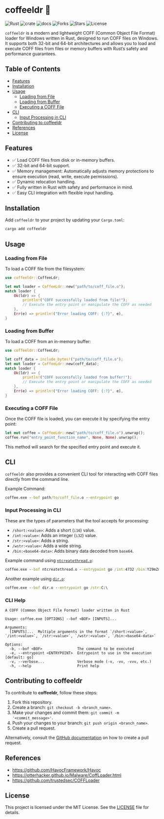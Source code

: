 # coffeeldr 🦀 

![Rust](https://img.shields.io/badge/made%20with-Rust-red)
![crate](https://img.shields.io/crates/v/coffeeldr.svg)
![docs](https://docs.rs/coffeeldr/badge.svg)
![Forks](https://img.shields.io/github/forks/joaoviictorti/coffeeldr)
![Stars](https://img.shields.io/github/stars/joaoviictorti/coffeeldr)
![License](https://img.shields.io/github/license/joaoviictorti/coffeeldr)

`coffeeldr` is a modern and lightweight COFF (Common Object File Format) loader for Windows written in Rust, designed to run COFF files on Windows. It supports both 32-bit and 64-bit architectures and allows you to load and execute COFF files from files or memory buffers with Rust’s safety and performance guarantees.

## Table of Contents

- [Features](#features)
- [Installation](#installation)
- [Usage](#usage)
  - [Loading from File](#loading-from-file)
  - [Loading from Buffer](#loading-from-buffer)
  - [Executing a COFF File](#executing-a-coff-file)
- [CLI](#cli)
  - [Input Processing in CLI](#input-processing-in-cli)
- [Contributing to coffeeldr](#contributing-to-coffeeldr)
- [References](#references)
- [License](#license)

## Features

- ✅ Load COFF files from disk or in-memory buffers.
- ✅ 32-bit and 64-bit support.
- ✅ Memory management: Automatically adjusts memory protections to ensure execution (read, write, execute permissions).
- ✅ Dynamic relocation handling.
- ✅ Fully written in Rust with safety and performance in mind.
- ✅ Easy CLI integration with flexible input handling.

## Installation

Add `coffeeldr` to your project by updating your `Cargo.toml`:

```powershell
cargo add coffeeldr
```

## Usage

### Loading from File

To load a COFF file from the filesystem:
```rust
use coffeeldr::CoffeeLdr;

let mut loader = CoffeeLdr::new("path/to/coff_file.o");
match loader {
    Ok(ldr) => {
        println!("COFF successfully loaded from file!");
        // Execute the entry point or manipulate the COFF as needed
    },
    Err(e) => println!("Error loading COFF: {:?}", e),
}
```

### Loading from Buffer

To load a COFF from an in-memory buffer:
```rust
use coffeeldr::CoffeeLdr;

let coff_data = include_bytes!("path/to/coff_file.o");
let mut loader = CoffeeLdr::new(coff_data);
match loader {
    Ok(ldr) => {
        println!("COFF successfully loaded from buffer!");
        // Execute the entry point or manipulate the COFF as needed
    },
    Err(e) => println!("Error loading COFF: {:?}", e),
}
```

### Executing a COFF File

Once the COFF file is loaded, you can execute it by specifying the entry point:
```rust
let mut coffee = CoffeeLdr::new("path/to/coff_file.o").unwrap();
coffee.run("entry_point_function_name", None, None).unwrap();
```

This method will search for the specified entry point and execute it.

## CLI

`coffeeldr` also provides a convenient CLI tool for interacting with COFF files directly from the command line.

Example Command:
```cmd
coffee.exe --bof path/to/coff_file.o --entrypoint go
```

### Input Processing in CLI

These are the types of parameters that the tool accepts for processing:

- `/short:<value>`: Adds a short (`i16`) value.
- `/int:<value>`: Adds an integer (`i32`) value.
- `/str:<value>`: Adds a string.
- `/wstr:<value>`: Adds a wide string.
- `/bin:<base64-data>`: Adds binary data decoded from `base64`.

Example command using [`ntcreatethread.o`](https://github.com/trustedsec/CS-Remote-OPs-BOF/blob/main/Injection/ntcreatethread/ntcreatethread.x64.o):
```cmd
coffee.exe --bof ntcreatethread.o --entrypoint go /int:4732 /bin:Y29mZmVlbGRy..
```

Another example using [`dir.o`](https://github.com/trustedsec/CS-Situational-Awareness-BOF/blob/master/SA/dir/dir.x64.o):
```cmd
coffee.exe --bof dir.o --entrypoint go /str:C:\
```

### CLI Help

```
A COFF (Common Object File Format) loader written in Rust

Usage: coffee.exe [OPTIONS] --bof <BOF> [INPUTS]...

Arguments:
  [INPUTS]...  Multiple arguments in the format `/short:<value>`, `/int:<value>`, `/str:<value>`, `/wstr:<value>`, `/bin:<base64-data>`

Options:
  -b, --bof <BOF>                The command to be executed
  -e, --entrypoint <ENTRYPOINT>  Entrypoint to use in the execution [default: go]
  -v, --verbose...               Verbose mode (-v, -vv, -vvv, etc.)
  -h, --help                     Print help
```

## Contributing to coffeeldr
To contribute to **coffeeldr**, follow these steps:

1. Fork this repository.
2. Create a branch: `git checkout -b <branch_name>`.
3. Make your changes and commit them: `git commit -m '<commit_message>'`.
4. Push your changes to your branch: `git push origin <branch_name>`.
5. Create a pull request.

Alternatively, consult the [GitHub documentation](https://docs.github.com/en/pull-requests/collaborating-with-pull-requests) on how to create a pull request.

## References

- <https://github.com/HavocFramework/Havoc>
- <https://otterhacker.github.io/Malware/CoffLoader.html>
- <https://github.com/trustedsec/COFFLoader>

## License

This project is licensed under the MIT License. See the [LICENSE](/LICENSE) file for details.